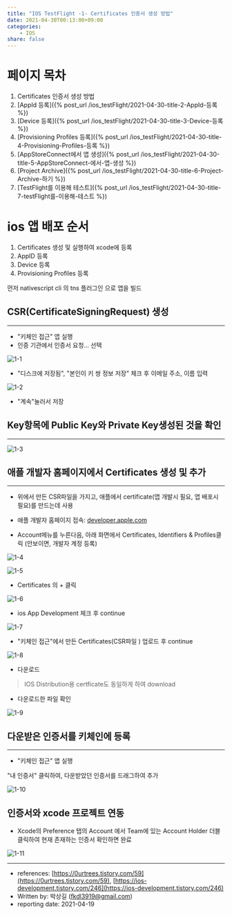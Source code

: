 ```yaml
---
title: "IOS TestFlight -1- Certificates 인증서 생성 방법"
date: 2021-04-30T00:13:00+09:00
categories: 
    - IOS
share: false
---
```


# 페이지 목차
1. Certificates 인증서 생성 방법
2. [AppId 등록]({% post_url /ios_testFlight/2021-04-30-title-2-AppId-등록 %})
3. [Device 등록]({% post_url /ios_testFlight/2021-04-30-title-3-Device-등록 %})
4. [Provisioning Profiles 등록]({% post_url /ios_testFlight/2021-04-30-title-4-Provisioning-Profiles-등록 %})
5. [AppStoreConnect에서 앱 생성]({% post_url /ios_testFlight/2021-04-30-title-5-AppStoreConnect-에서-앱-생성 %})
6. [Project Archive]({% post_url /ios_testFlight/2021-04-30-title-6-Project-Archive-하기 %})
7. [TestFlight를 이용해 테스트]({% post_url /ios_testFlight/2021-04-30-title-7-testFlight를-이용해-테스트 %})



# ios 앱 배포 순서

1. Certificates 생성 및 실행하여 xcode에 등록
2. AppID 등록
3. Device 등록
4. Provisioning Profiles 등록

먼저 nativescript cli 의 tns 플러그인 으로 앱을 빌드

## CSR(CertificateSigningRequest) 생성

---

- "키체인 접근" 앱 실행
- 인증 기관에서 인증서 요청... 선택

![1-1](/images/ios_testFlight/1-1.png)

- "디스크에 저장됨", "본인이 키 쌍 정보 저장" 체크 후 이메일 주소, 이름 입력

![1-2](/images/ios_testFlight/1-2.png)

- "계속"눌러서 저장

## Key항목에 Public Key와 Private Key생성된 것을 확인

---

![1-3](/images/ios_testFlight/1-3.png)

## 애플 개발자 홈페이지에서 Certificates 생성 및 추가

---

- 위에서 만든 CSR파일을 가지고, 애플에서 certificate(앱 개발시 필요, 앱 배포시 필요)를 만드는데 사용

- 애플 개발자 홈페이지 접속: [developer.apple.com](developer.apple.com)

- Account메뉴를 누른다음, 아래 화면에서 Certificates, Identifiers & Profiles클릭 (안보이면, 개발자 계정 등록)

![1-4](/images/ios_testFlight/1-4.png)

![1-5](/images/ios_testFlight/1-5.png)

- Certificates 의 + 클릭

![1-6](/images/ios_testFlight/1-6.png)

- ios App Development 체크 후 continue

![1-7](/images/ios_testFlight/1-7.png)

- "키체인 접근"에서 만든 Certificates(CSR파일 ) 업로드 후 continue

![1-8](/images/ios_testFlight/1-8.png)

- 다운로드

> IOS Distribution용 certficate도 동일하게 하여 download

- 다운로드한 파일 확인

![1-9](/images/ios_testFlight/1-9.png)

## 다운받은 인증서를 키체인에 등록

---

- "키체인 접근" 앱 실행

"내 인증서" 클릭하여, 다운받았던 인증서를 드래그하여 추가

![1-10](/images/ios_testFlight/1-10.png)

## 인증서와 xcode 프로젝트 연동

- Xcode의 Preference 탭의 Account 에서 Team에 있는 Account Holder 더블 클릭하여 현재 존재하는 인증서 확인하면 완료

![1-11](/images/ios_testFlight/1-11.png)


---

- references: [https://0urtrees.tistory.com/59](https://0urtrees.tistory.com/59), [https://ios-development.tistory.com/246](https://ios-development.tistory.com/246)
- Written by: 박상길 (fkdl3919@gmail.com)
- reporting date: 2021-04-19